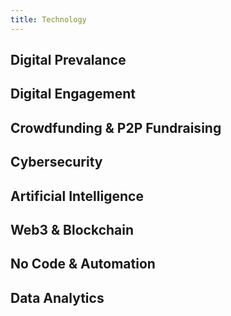 ```yaml
---
title: Technology
---
```


## Digital Prevalance


## Digital Engagement


## Crowdfunding & P2P Fundraising


## Cybersecurity


## Artificial Intelligence


## Web3 & Blockchain


## No Code & Automation


## Data Analytics
